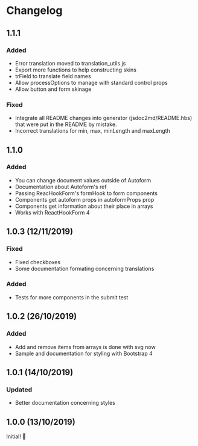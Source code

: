 # Changelog

## 1.1.1

### Added

* Error translation moved to translation_utils.js
* Export more functions to help constructing skins
* trField to translate field names
* Allow processOptions to manage with standard control props
* Allow button and form skinage

### Fixed

* Integrate all README changes into generator (jsdoc2md/README.hbs) that were put in the README by mistake.
* Incorrect translations for min, max, minLength and maxLength

## 1.1.0

### Added

* You can change document values outside of Autoform
* Documentation about Autoform's ref
* Passing ReacHookForm's formHook to form components
* Components get autoform props in autoformProps prop
* Components get information about their place in arrays
* Works with ReactHookForm 4

## 1.0.3 (12/11/2019)

### Fixed

* Fixed checkboxes
* Some documentation formating concerning translations

### Added

* Tests for more components in the submit test

## 1.0.2 (26/10/2019)

### Added

* Add and remove items from arrays is done with svg now
* Sample and documentation for styling with Bootstrap 4

## 1.0.1 (14/10/2019)

### Updated

* Better documentation concerning styles

## 1.0.0 (13/10/2019)

Initial! :metal:
